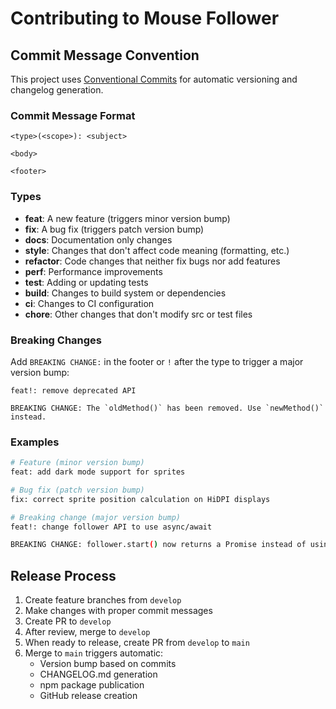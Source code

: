 # Contributing to Mouse Follower

## Commit Message Convention

This project uses [Conventional Commits](https://www.conventionalcommits.org/) for automatic versioning and changelog generation.

### Commit Message Format

```
<type>(<scope>): <subject>

<body>

<footer>
```

### Types

- **feat**: A new feature (triggers minor version bump)
- **fix**: A bug fix (triggers patch version bump)
- **docs**: Documentation only changes
- **style**: Changes that don't affect code meaning (formatting, etc.)
- **refactor**: Code changes that neither fix bugs nor add features
- **perf**: Performance improvements
- **test**: Adding or updating tests
- **build**: Changes to build system or dependencies
- **ci**: Changes to CI configuration
- **chore**: Other changes that don't modify src or test files

### Breaking Changes

Add `BREAKING CHANGE:` in the footer or `!` after the type to trigger a major version bump:

```
feat!: remove deprecated API

BREAKING CHANGE: The `oldMethod()` has been removed. Use `newMethod()` instead.
```

### Examples

```bash
# Feature (minor version bump)
feat: add dark mode support for sprites

# Bug fix (patch version bump)
fix: correct sprite position calculation on HiDPI displays

# Breaking change (major version bump)
feat!: change follower API to use async/await

BREAKING CHANGE: follower.start() now returns a Promise instead of using callbacks
```

## Release Process

1. Create feature branches from `develop`
2. Make changes with proper commit messages
3. Create PR to `develop`
4. After review, merge to `develop`
5. When ready to release, create PR from `develop` to `main`
6. Merge to `main` triggers automatic:
   - Version bump based on commits
   - CHANGELOG.md generation
   - npm package publication
   - GitHub release creation